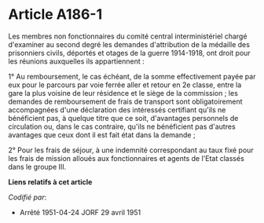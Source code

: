 # Article A186-1

Les membres non fonctionnaires du comité central interministériel chargé d'examiner au second degré les demandes
d'attribution de la médaille des prisonniers civils, déportés et otages de la guerre 1914-1918, ont droit pour les réunions
auxquelles ils appartiennent :

1° Au remboursement, le cas échéant, de la somme effectivement payée par eux pour le parcours par voie ferrée aller et retour
en 2e classe, entre la gare la plus voisine de leur résidence et le siège de la commission ; les demandes de remboursement de
frais de transport sont obligatoirement accompagnées d'une déclaration des intéressés certifiant qu'ils ne bénéficient pas, à
quelque titre que ce soit, d'avantages personnels de circulation ou, dans le cas contraire, qu'ils ne bénéficient pas
d'autres avantages que ceux dont il est fait état dans la demande ;

2° Pour les frais de séjour, à une indemnité correspondant au taux fixé pour les frais de mission alloués aux fonctionnaires
et agents de l'Etat classés dans le groupe III.

**Liens relatifs à cet article**

_Codifié par_:

  - Arrêté 1951-04-24 JORF 29 avril 1951
